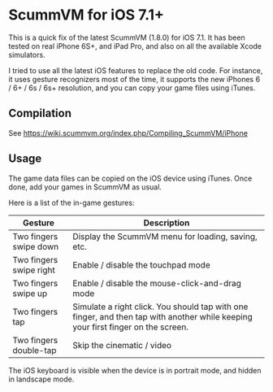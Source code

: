 # ScummVM for iOS 7.1+ #

This is a quick fix of the latest ScummVM (1.8.0) for iOS 7.1. It has been tested on real iPhone 6S+, and iPad Pro, and also on all the available Xcode simulators.

I tried to use all the latest iOS features to replace the old code. For instance, it uses gesture recognizers most of the time, it supports the new iPhones 6 / 6+ / 6s / 6s+ resolution, and you can copy your game files using iTunes.

## Compilation ##

See https://wiki.scummvm.org/index.php/Compiling_ScummVM/iPhone

## Usage ##

The game data files can be copied on the iOS device using iTunes. Once done, add your games in ScummVM as usual.

Here is a list of the in-game gestures:

|Gesture|Description|
|-------|-----------|
|Two fingers swipe down|Display the ScummVM menu for loading, saving, etc.|
|Two fingers swipe right|Enable / disable the touchpad mode|
|Two fingers swipe up|Enable / disable the mouse-click-and-drag mode|
|Two fingers tap|Simulate a right click. You should tap with one finger, and then tap with another while keeping your first finger on the screen.|
|Two fingers double-tap|Skip the cinematic / video|

The iOS keyboard is visible when the device is in portrait mode, and hidden in landscape mode.
